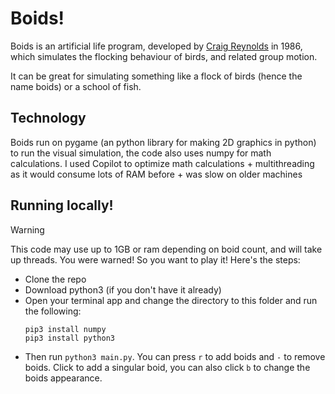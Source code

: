 # Boids!
Boids is an artificial life program, developed by [Craig Reynolds](https://www.red3d.com/cwr/) in 1986, which simulates the flocking behaviour of birds, and related group motion.

It can be great for simulating something like a flock of birds (hence the name boids) or a school of fish.

## Technology
Boids run on pygame (an python library for making 2D graphics in python) to run the visual simulation, the code also uses numpy for math calculations. I used Copilot to optimize math calculations + multithreading as it would consume lots of RAM before + was slow on older machines

## Running locally!
> [!WARNING]  
> This code may use up to 1GB or ram depending on boid count, and will take up threads. You were warned!
So you want to play it! Here's the steps:
- Clone the repo
- Download python3 (if you don't have it already)
- Open your terminal app and change the directory to this folder and run the following:
    ```
    pip3 install numpy
    pip3 install python3
    ```
- Then run `python3 main.py`. You can press `r` to add boids and `-` to remove boids. Click to add a singular boid, you can also click `b` to change the boids appearance.